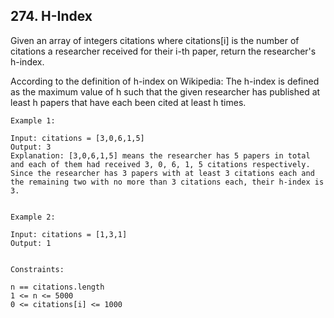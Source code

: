 ## 274. H-Index
Given an array of integers citations where citations[i] is the number of citations a researcher received for their i-th paper, return the researcher's h-index.

According to the definition of h-index on Wikipedia: The h-index is defined as the maximum value of h such that the given researcher has published at least h papers that have each been cited at least h times.

 

    Example 1:
    
    Input: citations = [3,0,6,1,5]
    Output: 3
    Explanation: [3,0,6,1,5] means the researcher has 5 papers in total and each of them had received 3, 0, 6, 1, 5 citations respectively.
    Since the researcher has 3 papers with at least 3 citations each and the remaining two with no more than 3 citations each, their h-index is 3.
    

    Example 2:
    
    Input: citations = [1,3,1]
    Output: 1
     
    
    Constraints:
    
    n == citations.length
    1 <= n <= 5000
    0 <= citations[i] <= 1000